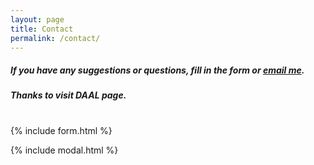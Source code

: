 ```yaml
---
layout: page
title: Contact
permalink: /contact/
---
```


##### If you have any suggestions or questions, fill in the form or [email me](mailto:{{site.email}}).
##### Thanks to visit DAAL page.
#

{% include form.html %}

{% include modal.html %}
